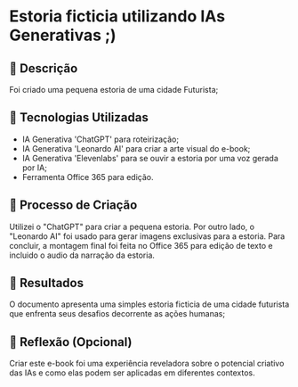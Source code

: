 # Estoria ficticia utilizando IAs Generativas ;)

## 📒 Descrição
Foi criado uma pequena estoria de uma cidade Futurista;

## 🤖 Tecnologias Utilizadas
- IA Generativa 'ChatGPT' para roteirização;
- IA Generativa 'Leonardo AI' para criar a arte visual do e-book;
- IA Generativa 'Elevenlabs' para se ouvir a estoria por uma voz gerada por IA;
- Ferramenta Office 365 para edição.

## 🧐 Processo de Criação
Utilizei o "ChatGPT" para criar a pequena estoria. Por outro lado, o "Leonardo AI" foi usado para gerar imagens exclusivas para a estoria. Para concluir, a montagem final foi feita no Office 365 para edição de texto e incluido o audio da narração da estoria.

## 🚀 Resultados
O documento apresenta uma simples estoria ficticia de uma cidade futurista que enfrenta seus desafios decorrente as ações humanas;

## 💭 Reflexão (Opcional)
Criar este e-book foi uma experiência reveladora sobre o potencial criativo das IAs e como elas podem ser aplicadas em diferentes contextos.
